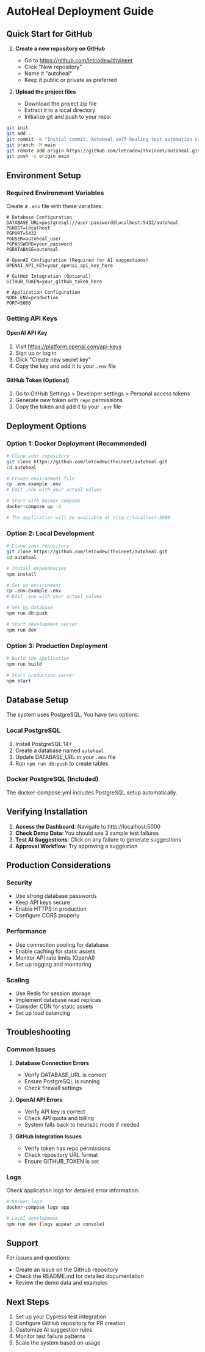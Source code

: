 # AutoHeal Deployment Guide

## Quick Start for GitHub

1. **Create a new repository on GitHub**
   - Go to https://github.com/letcodewithvineet
   - Click "New repository"
   - Name it "autoheal"
   - Keep it public or private as preferred

2. **Upload the project files**
   - Download the project zip file
   - Extract it to a local directory
   - Initialize git and push to your repo:

```bash
git init
git add .
git commit -m "Initial commit: AutoHeal self-healing test automation system"
git branch -M main
git remote add origin https://github.com/letcodewithvineet/autoheal.git
git push -u origin main
```

## Environment Setup

### Required Environment Variables
Create a `.env` file with these variables:

```env
# Database Configuration
DATABASE_URL=postgresql://user:password@localhost:5432/autoheal
PGHOST=localhost
PGPORT=5432
PGUSER=autoheal_user
PGPASSWORD=your_password
PGDATABASE=autoheal

# OpenAI Configuration (Required for AI suggestions)
OPENAI_API_KEY=your_openai_api_key_here

# GitHub Integration (Optional)
GITHUB_TOKEN=your_github_token_here

# Application Configuration
NODE_ENV=production
PORT=5000
```

### Getting API Keys

#### OpenAI API Key
1. Visit https://platform.openai.com/api-keys
2. Sign up or log in
3. Click "Create new secret key"
4. Copy the key and add it to your `.env` file

#### GitHub Token (Optional)
1. Go to GitHub Settings > Developer settings > Personal access tokens
2. Generate new token with `repo` permissions
3. Copy the token and add it to your `.env` file

## Deployment Options

### Option 1: Docker Deployment (Recommended)

```bash
# Clone your repository
git clone https://github.com/letcodewithvineet/autoheal.git
cd autoheal

# Create environment file
cp .env.example .env
# Edit .env with your actual values

# Start with Docker Compose
docker-compose up -d

# The application will be available at http://localhost:5000
```

### Option 2: Local Development

```bash
# Clone your repository
git clone https://github.com/letcodewithvineet/autoheal.git
cd autoheal

# Install dependencies
npm install

# Set up environment
cp .env.example .env
# Edit .env with your actual values

# Set up database
npm run db:push

# Start development server
npm run dev
```

### Option 3: Production Deployment

```bash
# Build the application
npm run build

# Start production server
npm start
```

## Database Setup

The system uses PostgreSQL. You have two options:

### Local PostgreSQL
1. Install PostgreSQL 14+
2. Create a database named `autoheal`
3. Update DATABASE_URL in your `.env` file
4. Run `npm run db:push` to create tables

### Docker PostgreSQL (Included)
The docker-compose.yml includes PostgreSQL setup automatically.

## Verifying Installation

1. **Access the Dashboard**: Navigate to http://localhost:5000
2. **Check Demo Data**: You should see 3 sample test failures
3. **Test AI Suggestions**: Click on any failure to generate suggestions
4. **Approval Workflow**: Try approving a suggestion

## Production Considerations

### Security
- Use strong database passwords
- Keep API keys secure
- Enable HTTPS in production
- Configure CORS properly

### Performance
- Use connection pooling for database
- Enable caching for static assets
- Monitor API rate limits (OpenAI)
- Set up logging and monitoring

### Scaling
- Use Redis for session storage
- Implement database read replicas
- Consider CDN for static assets
- Set up load balancing

## Troubleshooting

### Common Issues

1. **Database Connection Errors**
   - Verify DATABASE_URL is correct
   - Ensure PostgreSQL is running
   - Check firewall settings

2. **OpenAI API Errors**
   - Verify API key is correct
   - Check API quota and billing
   - System falls back to heuristic mode if needed

3. **GitHub Integration Issues**
   - Verify token has repo permissions
   - Check repository URL format
   - Ensure GITHUB_TOKEN is set

### Logs
Check application logs for detailed error information:

```bash
# Docker logs
docker-compose logs app

# Local development
npm run dev (logs appear in console)
```

## Support

For issues and questions:
- Create an issue on the GitHub repository
- Check the README.md for detailed documentation
- Review the demo data and examples

## Next Steps

1. Set up your Cypress test integration
2. Configure GitHub repository for PR creation
3. Customize AI suggestion rules
4. Monitor test failure patterns
5. Scale the system based on usage